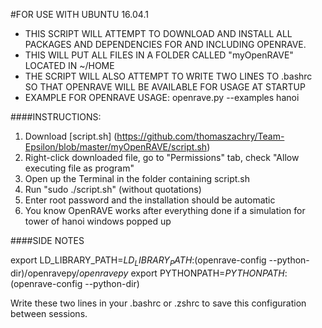 #FOR USE WITH UBUNTU 16.04.1
- THIS SCRIPT WILL ATTEMPT TO DOWNLOAD AND INSTALL ALL PACKAGES AND DEPENDENCIES FOR AND INCLUDING OPENRAVE.
- THIS WILL PUT ALL FILES IN A FOLDER CALLED "myOpenRAVE" LOCATED IN ~/HOME
- THE SCRIPT WILL ALSO ATTEMPT TO WRITE TWO LINES TO .bashrc SO THAT OPENRAVE WILL BE AVAILABLE FOR USAGE AT STARTUP
- EXAMPLE FOR OPENRAVE USAGE: openrave.py --examples hanoi 
 

####INSTRUCTIONS: 
1. Download [script.sh] (https://github.com/thomaszachry/Team-Epsilon/blob/master/myOpenRAVE/script.sh)
2. Right-click downloaded file, go to "Permissions" tab, check "Allow executing file as program"
3.	Open up the Terminal in the folder containing script.sh
4.	Run  "sudo ./script.sh" (without quotations)
5.	Enter root password and the installation should be automatic
6.	You know OpenRAVE works after everything done if a simulation for tower of hanoi windows popped up


####SIDE NOTES

export LD_LIBRARY_PATH=$LD_LIBRARY_PATH:$(openrave-config --python-dir)/openravepy/_openravepy_
export PYTHONPATH=$PYTHONPATH:$(openrave-config --python-dir)

Write these two lines in your .bashrc or .zshrc to save this configuration between sessions.
